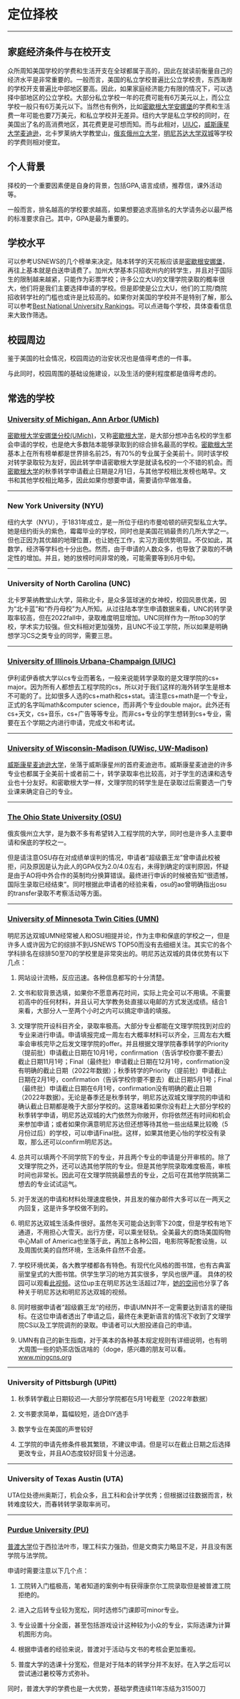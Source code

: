 # 定位择校

***

## 家庭经济条件与在校开支

众所周知美国学校的学费和生活开支在全球都属于高的，因此在就读前衡量自己的经济水平是非常重要的。一般而言，美国的私立学校普遍比公立学校贵，东西海岸的学校开支普遍比中部地区要高。因此，如果家庭经济能力有限的情况下，可以选择中部地区的公立学校。大部分私立学校一年的花费可能有6万美元以上，而公立学校一般只有6万美元以下。当然也有例外，比如[密歇根大学安娜堡](/schools/umich)的学费和生活费一年可能也要7万美元，和私立学校并无差异。纽约大学是私立学校的同时，在美国出了名的高消费地区，其花费更是可想而知。而与此相对，[UIUC](/schools/uiuc)，[威斯康星大学麦迪逊](/schools/wisc)，北卡罗莱纳大学教堂山，[俄亥俄州立大学](/schools/osu)，[明尼苏达大学双城](/schools/umn)等学校的学费则相对便宜。

## 个人背景

择校的一个重要因素便是自身的背景，包括GPA,语言成绩，推荐信，课外活动等。

一般而言，排名越高的学校要求越高，如果想要追求高排名的大学请务必以最严格的标准要求自己。其中，GPA是最为重要的。

## 学校水平

可以参考USNEWS的几个榜单来决定。陆本转学的天花板应该是[密歇根安娜堡](/schools/umich)，再往上基本就是白送申请费了。加州大学基本只招收州内的转学生，并且对于国际生的限制越来越紧，只能作为彩票学校；许多公立大U的文理学院录取的概率很大，他们将是我们主要选择申请的学校。但是即使是公立大U，他们的工院/商院招收转学社的门槛也或许是比较高的。如果你对美国的学校并不是特别了解，那么可以参考[Best National University Rankings](/school_list)。可以点进每个学校，具体查看信息来大致作筛选。

## 校园周边

鉴于美国的社会情况，校园周边的治安状况也是值得考虑的一件事。

与此同时，校园周围的基础设施建设，以及生活的便利程度都是值得考虑的。

## 常选的学校

### [University of Michigan, Ann Arbor (UMich)](/schools/umich)

[密歇根大学安娜堡分校(UMich)](/schools/umich)，又称[密歇根大学](/schools/umich)，是大部分想冲击名校的学生都会申请的学校，也是绝大多数陆本能够录取到的综合排名最高的学校。[密歇根大学](/schools/umich)基本上在所有榜单都是世界排名前25，有70%的专业属于全美前十。同时该学校对转学录取较为友好，因此转学申请密歇根大学是就读名校的一个不错的机会。而[密歇根大学](/schools/umich)的秋季转学申请截止日期是2月1日，与其他学校相比发榜也略早。文书和其他学校相比略多，因此如果你想要申请，需要请你早做准备。

***

### New York University (NYU)
纽约大学（NYU），于1831年成立，是一所位于纽约市曼哈顿的研究型私立大学。她是纽约街头的紫色，霉霉毕业的学校，同时也是美国花销最贵的几所大学之一。但也正因为其优越的地理位置，也让她在工作，实习方面优势明显。不仅如此，其数学，经济等学科也十分出色。然而，由于申请的人数众多，也导致了录取的不确定性的增加。并且，她的放榜时间非常的晚，可能需要等到6月中旬。

***

### University of North Carolina (UNC)
北卡罗莱纳教堂山大学，简称北卡，是众多篮球迷的女神校，校园风景优美，因为“北卡蓝”和“乔丹母校”为人所知。从过往陆本学生申请数据来看，UNC的转学录取率较高，但在2022fall中，录取难度明显增加。UNC同样作为一所top30的学校，学术实力较强。但文科相对更加强势，且UNC不设工学院，所以如果是明确想学习CS之类专业的同学，需要三思。

***

### [University of Illinois Urbana-Champaign (UIUC)](/schools/uiuc)
伊利诺伊香槟大学以cs专业而著名，一般来说能转学录取的是文理学院的cs+ major。因为所有人都想去工程学院的cs，所以对于我们这样的海外转学生是根本不可能的了。比如很多人选的cs+math和cs+stat。请注意cs+math是一个专业，正式的名字叫math&computer science，而非两个专业double major。此外还有cs+天文，cs+音乐，cs+广告等等专业。而非cs+专业的学生想转到cs+专业，需要在五个学期之内进行申请，完成文书和考试。

***

### [University of Wisconsin-Madison (UWisc, UW-Madison)](/schools/wisc)
[威斯康星麦迪逊大学](/schools/wisc)，坐落于威斯康星州的首府麦迪逊市。威斯康星麦迪逊的许多专业也都属于全美前十或者前二十，转学录取率也比较高，对于学生的选课和选专业也十分友好。和密歇根大学一样，文理学院的转学生是在录取过后需要选一门专业课来确定自己的专业。

***

### [The Ohio State University (OSU)](/schools/osu)
俄亥俄州立大学，是为数不多有希望转入工程学院的大学，同时也是许多人主要申请和保底的学校之一。

但是请注意OSU存在对成绩单误判的情况，申请者“超级霸王龙”曾申请此校被拒，问及原因是认为此人的GPA仅为2.0/4.0左右，未得到确定的误判原因，怀疑是由于AO将中外合作的英制均分换算错误。最终进行申诉的时候被告知“很遗憾，国际生录取已经结束”。同时根据此申请者的经验来看，osu的ao曾明确指出osu的transfer录取不考察活动等方面。

***

### [University of Minnesota Twin Cities (UMN)](/schools/umn)

明尼苏达双城UMN经常被人和OSU相提并论，作为主申和保底的学校之一，但是许多人或许因为它的综排不到USNEWS TOP50而没有去细细关注。其实它的各个学科排名在综排50至70的学校里是非常突出的。明尼苏达双城的具体优势有以下几点：

1. 网站设计流畅，反应迅速。各种信息都写的十分清楚。

2. 文书和软背景选填，如果你不愿意再花时间，实际上完全可以不用填。不需要初高中的任何材料，并且认可大学教务处直接以电邮的方式发送成绩。结合1来看，大部分人一至两个小时之内可以搞定申请的填报。

3. 文理学院开设科目齐全，录取率极高。大部分专业都能在文理学院找到对应的专业来进行申请。申请填报完成一周左右大概率材料可以齐全，三周左右大概率会审核完毕之后发文理学院的offer。并且根据文理学院春季转学的Priority（提前批）申请截止日期在10月1号，confirmation（告诉学校你要不要去）截止日期11月1号；Final（最终批）申请截止日期在12月1号，confirmation没有明确的截止日期（2022年数据）；秋季转学的Priority（提前批）申请截止日期在2月1号，confirmation（告诉学校你要不要去）截止日期5月1号；Final（最终批）申请截止日期在6月1号，confirmation没有明确的截止日期（2022年数据）。无论是春季还是秋季转学，明尼苏达双城文理学院的申请和确认截止日期都是晚于大部分学校的。这意味着如果你没有赶上大部分学校的秋季转学申请，明尼苏达双城的大门依然为你敞开，你将依然还有时间和机会来参加申请；或者如果你满意明尼苏达但还想等待其他一些出结果比较晚（5月份过后）的学校，可以申请Final批。这样，如果其他更心怡的学校没有录取，那么还可以confirm明尼苏达。

4. 总共可以填两个不同学院下的专业，并且两个专业的申请是分开审核的。除了文理学院之外，还可以选其他学院的专业。但是其他学院录取难度极高，审核时间也非常长。因此可在文理学院挑最想去的专业，之后可在其他学院挑第二想去的专业试试运气。

5. 对于发送的申请和材料处理速度极快，并且发的催办邮件大多可以在一两天之内回复，这是许多学校做不到的。

6. 明尼苏达双城生活条件很好。虽然冬天可能会达到零下20度，但是学校有地下通道，不用担心大雪天。出行方便，可以乘坐轻轨。全美最大的商场美国购物中心Mall of America也坐落于此，再加上各种公园，电影院等配套设施，以及周围优美的自然环境，生活条件自然不会差。

7. 学校环境优美，各大教学楼都各有特色。有现代化风格的图书馆，也有古典富丽堂皇式的大图书馆。供学生学习的地方其实很多，学风也很严谨。
具体的校园可以观看[此视频](https://www.bilibili.com/video/BV1J4411m7zy?spm_id_from=333.999.0.0)。这位up主在明尼苏达生活超过7年，[她的空间](https://space.bilibili.com/337678006)也分享了各种关于明尼苏达和明尼苏达双城的视频。

8. 同时根据申请者“超级霸王龙“的经历，申请UMN并不一定需要达到语言的硬指标。在这位申请者透出了申请之后，最终在未更新语言的情况下收到了文理学院CS以及工学院调剂的录取。申请者可以大胆投递自己的申请。

9. UMN有自己的新生指南，对于美本的各种基本规定规则有详细说明，也有明大周围一些的奶茶店饭店啥的（doge，感兴趣的朋友可以看。www.mingcns.org

***

### University of Pittsburgh (UPitt)

1. 秋季转学截止日期较迟—-大部分学院都在5月1号截至（2022年数据）

2. 文书要求简单，篇幅较短，适合DIY选手

3. 数学专业在美国的声誉较好

4. 工学院的申请先修条件极其繁琐，不建议申请。但是可以在截止日期之后选择更改专业，并且AO态度较好回复十分迅速。

***

### University of Texas Austin (UTA)

UTA位处德州奥斯汀，机会众多，且工科和会计学优秀；但根据过往数据而言，秋转难度较大，而春转转学录取率尚可。

***

### [Purdue University (PU)](/schools/purdue)

[普渡大学](/schools/purdue)位于西拉法叶市，理工科实力强劲，但是文商实力略显不足，并且没有医学院与法学院。

申请时需要注意以下几个点：

1. 工院转入门槛极高，笔者知道的案例中有获得康奈尔工院录取但是被普渡工院拒绝的。

2. 进入之后转专业较为宽松，同时选修5门课即可minor专业。

3. 专业设置十分全面，甚至包括游戏设计这种较为小众的专业，实际选课为计算机图形方向。

4. 根据申请者的经验来说，普渡对于活动与文书的考核会更加重视。

5. 普度大学的选课十分宽松，但是对于陆本的转学分并不友好。在入学之后可以尝试通过暑校等方式弥补。

同时，普渡大学的学费也是一大优势，基础学费连续11年冻结为31500刀
